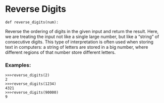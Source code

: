 # Reverse Digits

``` 
def reverse_digits(num):
```
  

Reverse the ordering of digits in the given input and return the result. Here, we are treating the input not like a single large number, but like a “string” of consecutive digits. This type of interpretation is often used when storing text in computers: a string of letters are stored in a big number, where different regions of that number store different letters.

### Examples:

``` 
>>>reverse_digits(2)
2
>>>reverse_digits(1234)
4321
>>>reverse_digits(90000)
9
```